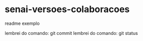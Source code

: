 # senai-versoes-colaboracoes

readme exemplo


lembrei do comando: git commit
lembrei do comando: git status
